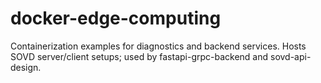 # docker-edge-computing
Containerization examples for diagnostics and backend services.
Hosts SOVD server/client setups; used by fastapi-grpc-backend and sovd-api-design.
